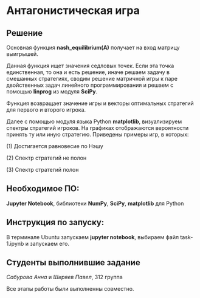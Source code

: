 # Антагонистическая игра
 
## Решение
 
Основная функция **nash_equilibrium(A)** получает на вход матрицу выигрышей.
 
Данная функция ищет значения седловых точек. Если эта точка единственная, то она и есть решение, иначе решаем задачу в смешанных стратегиях, сводим решение матричной игры к паре двойственных задач линейного программирования и решаем с помощью **linprog** из модуля **SciPy**.
 
Функция возвращает значение игры и векторы оптимальных стратегий для первого и второго игрока.
 
Далее с помощью модуля языка Python **matplotlib**, визуализируем спектры стратегий игроков. На графиках отображаются вероятности принять ту или иную стратегию. Приведены примеры игр, в которых:
 
 (1) Достигается равновесие по Нэшу
 
 (2) Спектр стратегий не полон
 
 (3) Спектр стратегий полон
 
 
## Необходимое ПО:
**Jupyter Notebook**, библиотеки **NumPy**, **SciPy**, **matplotlib** для Python
 
## Инструкция по запуску:
В терминале Ubuntu запускаем **jupyter notebook**, выбираем файл task-1.ipynb и запускаем его.
 
## Студенты выполнившие задание
*Сабурова Анна* и *Ширяев Павел*, 312 группа
 
Все этапы работы были выполненны совместно.
